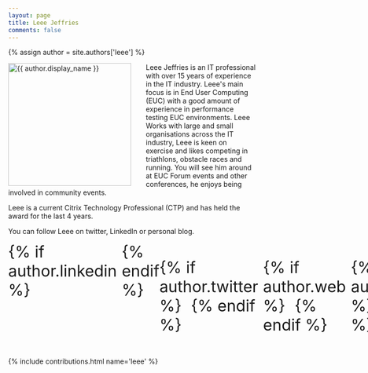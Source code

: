 ```yaml
---
layout: page
title: Leee Jeffries
comments: false
---
```

{% assign author = site.authors['leee'] %}

<img style="float: left; width: 250px; margin-right: 30px;" src="{{ site.url }}{{ author.picture | relative_url }}" alt="{{ author.display_name }}">Leee Jeffries is an IT professional with over 15 years of experience in the IT industry. Leee's main focus is in End User Computing (EUC) with a good amount of experience in performance testing EUC environments. Leee Works with large and small organisations across the IT industry, Leee is keen on exercise and likes competing in triathlons, obstacle races and running. You will see him around at EUC Forum events and other conferences, he enjoys being involved in community events.

Leee is a current Citrix Technology Professional (CTP) and has held the award for the last 4 years.

You can follow Leee on twitter, LinkedIn or personal blog.

<div style="display: inline-flex; font-size: 32px;">
{% if author.linkedin %}
<a style="padding: 5px;" href="{{author.linkedin}}" target="_blank"><i class="ion ion-logo-linkedin"></i></a>
{% endif %}

{% if author.twitter %}
<a style="padding: 5px;" href="{{author.twitter}}" target="_blank"><i class="ion ion-logo-twitter"></i></a>
{% endif %}

{% if author.web %}
<a style="padding: 5px;" href="{{author.web}}" target="_blank"><i class="ion ion-logo-wordpress"></i></a>
{% endif %}

{% if author.github %}
<a style="padding: 5px;" href="{{author.github}}" target="_blank"><i class="ion ion-logo-github"></i></a>
{% endif %}

{% if author.reddit %}
<a style="padding: 5px;" href="{{author.reddit}}" target="_blank"><i class="ion ion-logo-reddit"></i></a>
{% endif %}
</div>


{% include contributions.html name='leee' %}
